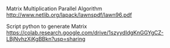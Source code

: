 Matrix Multiplication Parallel Algorithm
http://www.netlib.org/lapack/lawnspdf/lawn96.pdf

Script python to generate Matrix
https://colab.research.google.com/drive/1szyydIdgKnGGYgCZ-LBjNvhzXjKgBBkn?usp=sharing

